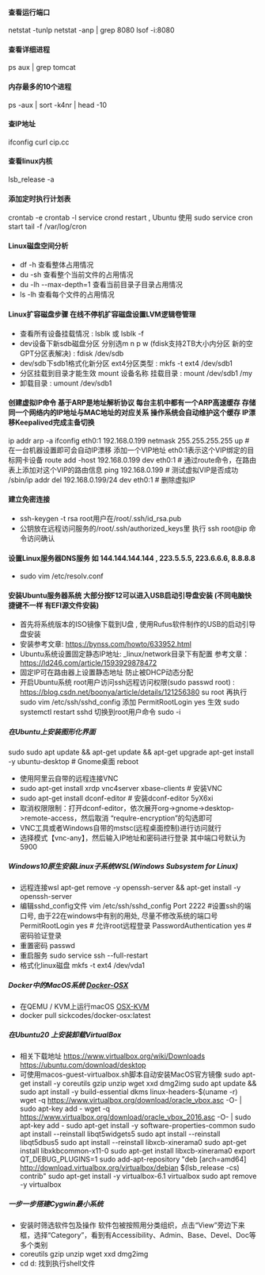 #### 查看运行端口

netstat -tunlp
netstat -anp | grep 8080
lsof -i:8080

#### 查看详细进程

ps aux | grep tomcat

#### 内存最多的10个进程

ps -aux | sort -k4nr | head -10

#### 查IP地址

ifconfig
curl cip.cc

#### 查看linux内核

lsb_release -a

#### 添加定时执行计划表

crontab -e
crontab -l
service crond restart , Ubuntu 使用 sudo service cron start
tail -f /var/log/cron

#### Linux磁盘空间分析

- df -h 查看整体占用情况
- du -sh 查看整个当前文件的占用情况
- du -lh --max-depth=1 查看当前目录子目录占用情况
- ls -lh 查看每个文件的占用情况

#### Linux扩容磁盘步骤  在线不停机扩容磁盘设置LVM逻辑卷管理

- 查看所有设备挂载情况 :  lsblk 或 lsblk -f 
- dev设备下新sdb磁盘分区 分别选m n p w (fdisk支持2TB大小内分区 新的空GPT分区表解决) :  fdisk /dev/sdb
- dev/sdb下sdb1格式化新分区 ext4分区类型 :  mkfs -t ext4 /dev/sdb1
- 分区挂载到目录才能生效 mount 设备名称 挂载目录 :  mount /dev/sdb1 /my
- 卸载目录 :  umount /dev/sdb1

#### 创建虚拟IP命令 基于ARP是地址解析协议 每台主机中都有一个ARP高速缓存 存储同一个网络内的IP地址与MAC地址的对应关系 操作系统会自动维护这个缓存 IP漂移Keepalived完成主备切换

ip addr
arp -a
ifconfig eth0:1 192.168.0.199 netmask 255.255.255.255 up    # 在一台机器设置即可会自动IP漂移 添加一个VIP地址  eth0:1表示这个VIP绑定的目标网卡设备
route add -host 192.168.0.199 dev eth0:1                    # 通过route命令，在路由表上添加对这个VIP的路由信息
ping 192.168.0.199                                          # 测试虚拟VIP是否成功
/sbin/ip addr del 192.168.0.199/24 dev eth0:1               # 删除虚拟IP

#### 建立免密连接

- ssh-keygen -t rsa root用户在/root/.ssh/id_rsa.pub
- 公钥放在远程访问服务的/root/.ssh/authorized_keys里 执行 ssh root@ip 命令访问确认

#### 设置Linux服务器DNS服务 如 144.144.144.144 , 223.5.5.5, 223.6.6.6, 8.8.8.8

- sudo vim /etc/resolv.conf

#### 安装Ubuntu服务器系统 大部分按F12可以进入USB启动引导盘安装 (不同电脑快捷键不一样 有EFI源文件安装)

- 首先将系统版本的ISO镜像下载到U盘 , 使用Rufus软件制作的USB的启动引导盘安装
- 安装参考文章: https://bynss.com/howto/633952.html
- Ubuntu系统设置固定静态IP地址: _linux/network目录下有配置 参考文章：https://ld246.com/article/1593929878472
- 固定IP可在路由器上设置静态地址 防止被DHCP动态分配
- 开启Ubuntu系统 root用户访问ssh远程访问权限(sudo passwd root)  : https://blog.csdn.net/boonya/article/details/121256380
   su root 再执行 sudo vim /etc/ssh/sshd_config 添加 PermitRootLogin yes  生效 sudo systemctl restart sshd  切换到root用户命令 sudo -i

##### 在Ubuntu上安装图形化界面

sudo sudo apt update && apt-get update && apt-get upgrade
apt-get install -y ubuntu-desktop # Gnome桌面
reboot

- 使用阿里云自带的远程连接VNC
- sudo apt-get install xrdp vnc4server xbase-clients # 安装VNC
- sudo apt-get install dconf-editor # 安装dconf-editor 5yX6xi
- 取消权限限制：打开dconf-editor，依次展开org->gnome->desktop->remote-access，然后取消 “requlre-encryption”的勾选即可
- VNC工具或者Windows自带的mstsc(远程桌面控制)进行访问就行
- 选择模式【vnc-any】，然后输入IP地址和密码进行登录 其中端口号默认为5900

##### Windows10原生安装Linux子系统WSL(Windows Subsystem for Linux)

- 远程连接wsl apt-get remove -y openssh-server && apt-get install -y openssh-server
- 编辑sshd_config文件 vim /etc/ssh/sshd_config
  Port 2222 #设置ssh的端口号, 由于22在windows中有别的用处, 尽量不修改系统的端口号
  PermitRootLogin yes # 允许root远程登录
  PasswordAuthentication yes # 密码验证登录
- 重置密码 passwd
- 重启服务 sudo service ssh --full-restart
- 格式化linux磁盘 mkfs -t ext4 /dev/vda1

##### Docker中的MacOS系统 [Docker-OSX](https://github.com/sickcodes/Docker-OSX)

- 在QEMU / KVM上运行macOS [OSX-KVM](https://github.com/kholia/OSX-KVM)
- docker pull sickcodes/docker-osx:latest

##### 在Ubuntu20 上安装卸载VirtualBox

- 相关下载地址 https://www.virtualbox.org/wiki/Downloads  https://ubuntu.com/download/desktop
- 可使用macos-guest-virtualbox.sh脚本自动安装MacOS官方镜像 sudo apt-get install -y coreutils gzip unzip wget xxd dmg2img
  sudo apt update && sudo apt install -y build-essential dkms linux-headers-$(uname -r)  
  wget -q https://www.virtualbox.org/download/oracle_vbox.asc -O- | sudo apt-key add -
  wget -q https://www.virtualbox.org/download/oracle_vbox_2016.asc -O- | sudo apt-key add -
  sudo apt-get install -y software-properties-common
  sudo apt install --reinstall libqt5widgets5
  sudo apt install --reinstall libqt5dbus5
  sudo apt install --reinstall libxcb-xinerama0
  sudo apt-get install libxkbcommon-x11-0
  sudo apt-get install libxcb-xinerama0
  export QT_DEBUG_PLUGINS=1
  sudo add-apt-repository "deb [arch=amd64] http://download.virtualbox.org/virtualbox/debian $(lsb_release -cs) contrib"
  sudo apt-get install -y virtualbox-6.1
  virtualbox
  sudo apt remove -y virtualbox

##### 一步一步搭建Cygwin最小系统

- 安装时筛选软件包及操作 软件包被按照用分类组织，点击“View”旁边下来框，选择“Category”，看到有Accessibility、Admin、Base、Devel、Doc等多个类别
- coreutils gzip unzip wget xxd dmg2img
- cd d: 找到执行shell文件
